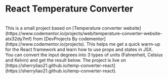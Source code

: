 # React Temperature Converter
<br />
This is a small project based on [Temperature converter website](https://www.codementor.io/projects/web/temperature-converter-website-atx32dy7mf) from [DevProjects By codementor](https://www.codementor.io/projects). This helps me get a quick warm-up for the React framework and learn how to use props and states in JSX.
<br />
You can convert the input degrees into 3 types of units (Fahrenheit, Celsius and Kelvin) and get the result below. The project is live on [https://sherryliao21.github.io/temp-converter-react](https://sherryliao21.github.io/temp-converter-react).
